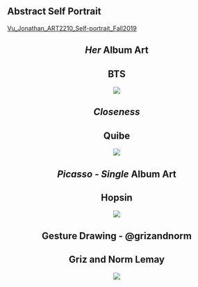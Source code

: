 ## Abstract Self Portrait


[Vu_Jonathan_ART2210_Self-portrait_Fall2019](https://jvu11.github.io/Vu_Jonathan_ART2210/Projects/Portrait/Portriat.html)


<div align=center>

## *Her* Album Art
## BTS
![](https://github.com/jvu11/Vu_Jonathan_ART2210/raw/master/Image/Her_BTS.jpg)

## *Closeness*
## Quibe
![](https://github.com/jvu11/Vu_Jonathan_ART2210/raw/master/Image/Close_Quibe.jpg)

## *Picasso - Single* Album Art
## Hopsin
![](https://github.com/jvu11/Vu_Jonathan_ART2210/raw/master/Image/Picasso_Hopsin.jpg)

## Gesture Drawing - @grizandnorm
## Griz and Norm Lemay
![](https://github.com/jvu11/Vu_Jonathan_ART2210/blob/master/Image/GrizNormGesture.jpg)